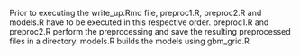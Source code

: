 Prior to executing the write_up.Rmd file, preproc1.R, preproc2.R and models.R have to be executed in this respective order. 
preproc1.R and preproc2.R perform the preprocessing and save the resulting preprocessed files in a directory.
models.R builds the models using gbm_grid.R
